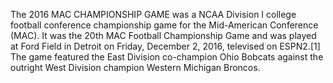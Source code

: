 The 2016 MAC CHAMPIONSHIP GAME was a NCAA Division I college football conference championship game for the Mid-American Conference (MAC). It was the 20th MAC Football Championship Game and was played at Ford Field in Detroit on Friday, December 2, 2016, televised on ESPN2.[1] The game featured the East Division co-champion Ohio Bobcats against the outright West Division champion Western Michigan Broncos.
